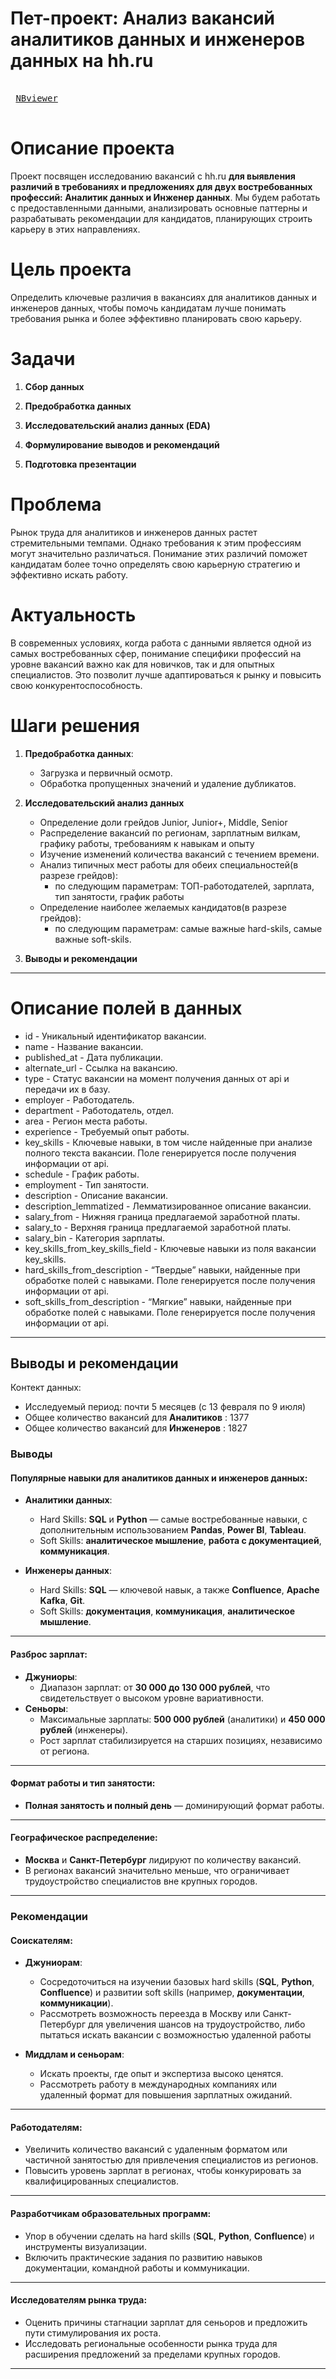 
# Пет-проект: Анализ вакансий аналитиков данных и инженеров данных на hh.ru

<kbd> <br> [NBviewer](https://nbviewer.org/github/SiriusSergio/portfolio/blob/81c05d703c1e5530f8c5c922076b713b16ab6e7b/pet_projects/hh.ru%20analysis/Analytics%20HH.ipynb#plan) <br> </kbd>

# Описание проекта
Проект посвящен исследованию вакансий с hh.ru **для выявления различий в требованиях и предложениях для двух востребованных профессий: **Аналитик данных** и **Инженер данных****. Мы будем работать с предоставленными данными, анализировать основные паттерны и разрабатывать рекомендации для кандидатов, планирующих строить карьеру в этих направлениях.

# Цель проекта
Определить ключевые различия в вакансиях для аналитиков данных и инженеров данных, чтобы помочь кандидатам лучше понимать требования рынка и более эффективно планировать свою карьеру.

# Задачи
1. **Сбор данных**

2. **Предобработка данных**

3. **Исследовательский анализ данных (EDA)**
   
4. **Формулирование выводов и рекомендаций**

5. **Подготовка презентации**

# Проблема
Рынок труда для аналитиков и инженеров данных растет стремительными темпами. Однако требования к этим профессиям могут значительно различаться. Понимание этих различий поможет кандидатам более точно определять свою карьерную стратегию и эффективно искать работу.

# Актуальность
В современных условиях, когда работа с данными является одной из самых востребованных сфер, понимание специфики профессий на уровне вакансий важно как для новичков, так и для опытных специалистов. Это позволит лучше адаптироваться к рынку и повысить свою конкурентоспособность.

# Шаги решения
1. **Предобработка данных**:
   - Загрузка и первичный осмотр.
   - Обработка пропущенных значений и удаление дубликатов.

2. **Исследовательский анализ данных**

   - Определение доли грейдов Junior, Junior+, Middle, Senior
   - Распределение вакансий по регионам, зарплатным вилкам, графику работы, требованиям к навыкам и опыту
   - Изучение изменений количества вакансий с течением времени.
   - Анализ типичных мест работы для обеих специальностей(в разрезе грейдов):
       - по следующим параметрам: ТОП-работодателей, зарплата, тип занятости, график работы
   - Определение наиболее желаемых кандидатов(в разрезе грейдов):
       - по следующим параметрам: самые важные hard-skils, самые важные soft-skils.
              
3. **Выводы и рекомендации**

---
# Описание полей в данных
+ id - Уникальный идентификатор вакансии.
+ name - Название вакансии.
+ published_at - Дата публикации.
+ alternate_url - Ссылка на вакансию.
+ type - Статус вакансии на момент получения данных от api и передачи их в базу.
+ employer - Работодатель.
+ department - Работодатель, отдел.
+ area - Регион места работы.
+ experience - Требуемый опыт работы.
+ key_skills - Ключевые навыки, в том числе найденные при анализе полного текста вакансии. Поле генерируется после получения информации от api.
+ schedule - График работы.
+ employment - Тип занятости.
+ description - Описание вакансии.
+ description_lemmatized - Лемматизированное описание вакансии.
+ salary_from - Нижняя граница предлагаемой заработной платы.
+ salary_to - Верхняя граница предлагаемой заработной платы.
+ salary_bin - Категория зарплаты.
+ key_skills_from_key_skills_field - Ключевые навыки из поля вакансии key_skills.
+ hard_skills_from_description - “Твердые” навыки, найденные при обработке полей с навыками. Поле генерируется после получения информации от api. 
+ soft_skills_from_description - “Мягкие” навыки, найденные при обработке полей с навыками. Поле генерируется после получения информации от api.
---


## Выводы и рекомендации

Контект данных:

+ Исследуемый период: почти 5 месяцев (с 13 февраля по 9 июля)
+ Общее количество вакансий для **Аналитиков** : 1377 
+ Общее количество вакансий для **Инженеров** : 1827 

### Выводы

#### Популярные навыки для аналитиков данных и инженеров данных:
- **Аналитики данных**:
  - Hard Skills: **SQL** и **Python** — самые востребованные навыки, с дополнительным использованием **Pandas**, **Power BI**, **Tableau**.
  - Soft Skills: **аналитическое мышление**, **работа с документацией**, **коммуникация**.

- **Инженеры данных**:
  - Hard Skills: **SQL** — ключевой навык, а также **Confluence**, **Apache Kafka**, **Git**.
  - Soft Skills: **документация**, **коммуникация**, **аналитическое мышление**.

---

#### Разброс зарплат:
- **Джуниоры**:
  - Диапазон зарплат: от **30 000 до 130 000 рублей**, что свидетельствует о высоком уровне вариативности.
- **Сеньоры**:
  - Максимальные зарплаты: **500 000 рублей** (аналитики) и **450 000 рублей** (инженеры).
  - Рост зарплат стабилизируется на старших позициях, независимо от региона.

---

#### Формат работы и тип занятости:
- **Полная занятость и полный день** — доминирующий формат работы.

---

#### Географическое распределение:
- **Москва** и **Санкт-Петербург** лидируют по количеству вакансий.
- В регионах вакансий значительно меньше, что ограничивает трудоустройство специалистов вне крупных городов.

---

### Рекомендации

#### Соискателям:
- **Джуниорам**:
  - Сосредоточиться на изучении базовых hard skills (**SQL**, **Python**, **Confluence**) и развитии soft skills (например, **документации**, **коммуникации**).
  - Рассмотреть возможность переезда в Москву или Санкт-Петербург для увеличения шансов на трудоустройство, либо пытаться искать вакансии с возможностью удаленной работы

- **Миддлам и сеньорам**:
  - Искать проекты, где опыт и экспертиза высоко ценятся.
  - Рассмотреть работу в международных компаниях или удаленный формат для повышения зарплатных ожиданий.

---

#### Работодателям:
- Увеличить количество вакансий с удаленным форматом или частичной занятостью для привлечения специалистов из регионов.
- Повысить уровень зарплат в регионах, чтобы конкурировать за квалифицированных специалистов.

---

#### Разработчикам образовательных программ:
- Упор в обучении сделать на hard skills (**SQL**, **Python**, **Confluence**) и инструменты визуализации.
- Включить практические задания по развитию навыков документации, командной работы и коммуникации.

---

#### Исследователям рынка труда:
- Оценить причины стагнации зарплат для сеньоров и предложить пути стимулирования их роста.
- Исследовать региональные особенности рынка труда для расширения предложений за пределами крупных городов.

---

